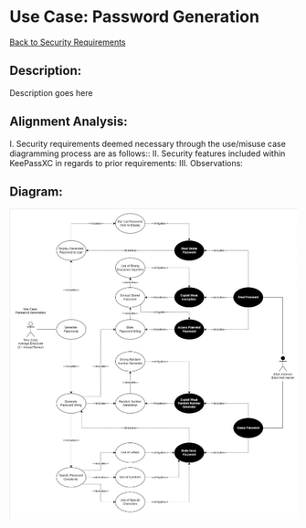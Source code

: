 # Use Case: Password Generation

[Back to Security Requirements](https://github.com/JCKelley-CYBR/CYBR-8420-SoftwareAssurance/blob/main/SecurityRequirements.md)

## Description:
Description goes here

## Alignment Analysis:
I. Security requirements deemed necessary through the use/misuse case diagramming process are as follows::
II. Security features included within KeePassXC in regards to prior requirements:
III. Observations:


## Diagram:
<img src="Generate-PasswordV2.jpg" alt="Password Generation Diagram" />
